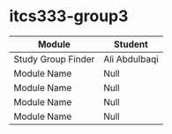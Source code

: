 # itcs333-group3
<table>
<thead>
<tr>
<th>Module</th>
<th>Student</th>
</tr>
</thead>
<tbody>
<tr>
<td>Study Group Finder</td>
<td>Ali Abdulbaqi</td>
</tr>
<tr>
<td>Module Name</td>
<td>Null</td>
</tr>
<tr>
<td>Module Name</td>
<td>Null</td>
</tr>
<tr>
<td>Module Name</td>
<td>Null</td>
</tr>
<tr>
<td>Module Name</td>
<td>Null</td>
</tr>
</tbody>
</table>
